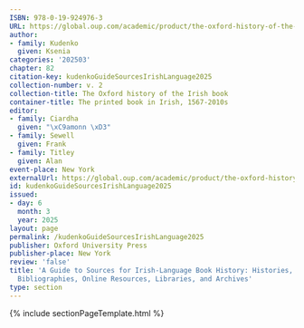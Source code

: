 ```yaml
---
ISBN: 978-0-19-924976-3
URL: https://global.oup.com/academic/product/the-oxford-history-of-the-irish-book-volume-ii-9780199249763?cc=ge&lang=3n#
author:
- family: Kudenko
  given: Ksenia
categories: '202503'
chapter: 82
citation-key: kudenkoGuideSourcesIrishLanguage2025
collection-number: v. 2
collection-title: The Oxford history of the Irish book
container-title: The printed book in Irish, 1567-2010s
editor:
- family: Ciardha
  given: "\xC9amonn \xD3"
- family: Sewell
  given: Frank
- family: Titley
  given: Alan
event-place: New York
externalUrl: https://global.oup.com/academic/product/the-oxford-history-of-the-irish-book-volume-ii-9780199249763?cc=ge&lang=3n#
id: kudenkoGuideSourcesIrishLanguage2025
issued:
- day: 6
  month: 3
  year: 2025
layout: page
permalink: /kudenkoGuideSourcesIrishLanguage2025
publisher: Oxford University Press
publisher-place: New York
review: 'false'
title: 'A Guide to Sources for Irish-Language Book History: Histories, Catalogues,
  Bibliographies, Online Resources, Libraries, and Archives'
type: section
---
```

{% include sectionPageTemplate.html %}